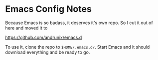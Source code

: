 # Emacs Config Notes

Because Emacs is so badass, it deserves it's own repo. So I cut it out 
of here and moved it to 

https://github.com/andrunix/emacs.d

To use it, clone the repo to `$HOME/.emacs.d/`. Start Emacs and it should
download everything and be ready to go.


